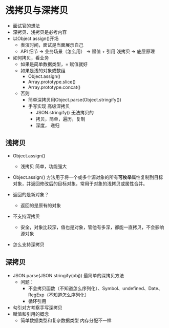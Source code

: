 # 浅拷贝与深拷贝

- 面试官的想法
- 深拷贝、浅拷贝是必考内容
- 以Object.assign()开场
  - 表演时间，面试是当面展示自己
  - API 细节 -> 业务场景（怎么用） -> 赋值 + 引用 浅拷贝 -> 底层原理
- 如何拷贝，看业务
  - 如果是简单数据类型，= 赋值就好
  - 如果是浅的对象或数组
    - Object.assign()
    - Array.prototype.slice()
    - Array.prototype.concat()
  - 否则
    - 简单深拷贝用Object.parse(Object.stringify())
    - 手写实现 高级深拷贝
      - JSON.stringify() 无法拷贝的
      - 拷贝，简单，遍历，复制
      - 深度， 递归

## 浅拷贝
- Object.assign()
  - 浅拷贝 简单，功能强大


- Object.assign() 方法用于将一个或多个源对象的所有**可枚举**属性复制到目标对象，并返回修改后的目标对象，常用于对象的浅拷贝或属性合并。
- 返回的是新对象？
  - 返回的是原有的对象
- 不支持深拷贝
  - 安全，对象比较深，值也是对象，管他有多深，都能一直拷贝，不会影响源对象
- 怎么支持深拷贝


## 深拷贝
- JSON.parse(JSON.stringify(obj)) 最简单的深拷贝方法
  - 问题：
    - 不会拷贝函数（不知道怎么序列化）、Symbol、undefined、Date、RegExp（不知道怎么序列化）
    - 循环引用
- 勾引对方考察手写深拷贝
- 赋值和引用的概念
  - 简单数据类型和复杂数据类型 内存分配不一样
